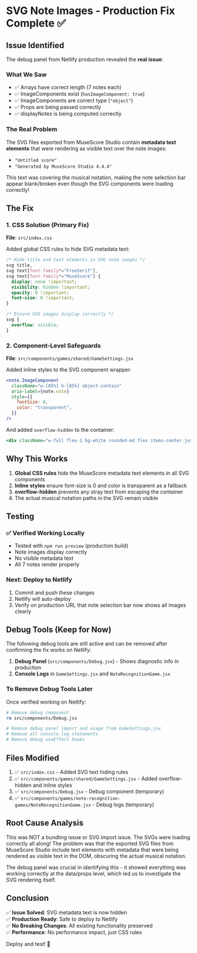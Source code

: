 # SVG Note Images - Production Fix Complete ✅

## Issue Identified

The debug panel from Netlify production revealed the **real issue**:

### What We Saw

- ✅ Arrays have correct length (7 notes each)
- ✅ ImageComponents exist (`hasImageComponent: true`)
- ✅ ImageComponents are correct type (`"object"`)
- ✅ Props are being passed correctly
- ✅ displayNotes is being computed correctly

### The Real Problem

The SVG files exported from MuseScore Studio contain **metadata text elements** that were rendering as visible text over the note images:

- `"Untitled score"`
- `"Generated by MuseScore Studio 4.4.4"`

This text was covering the musical notation, making the note selection bar appear blank/broken even though the SVG components were loading correctly!

## The Fix

### 1. CSS Solution (Primary Fix)

**File**: `src/index.css`

Added global CSS rules to hide SVG metadata text:

```css
/* Hide title and text elements in SVG note images */
svg title,
svg text[font-family*="FreeSerif"],
svg text[font-family*="MuseScore"] {
  display: none !important;
  visibility: hidden !important;
  opacity: 0 !important;
  font-size: 0 !important;
}

/* Ensure SVG images display correctly */
svg {
  overflow: visible;
}
```

### 2. Component-Level Safeguards

**File**: `src/components/games/shared/GameSettings.jsx`

Added inline styles to the SVG component wrapper:

```jsx
<note.ImageComponent
  className="w-[85%] h-[85%] object-contain"
  aria-label={note.note}
  style={{
    fontSize: 0,
    color: "transparent",
  }}
/>
```

And added `overflow-hidden` to the container:

```jsx
<div className="w-full flex-1 bg-white rounded-md flex items-center justify-center mb-1 overflow-hidden">
```

## Why This Works

1. **Global CSS rules** hide the MuseScore metadata text elements in all SVG components
2. **Inline styles** ensure font-size is 0 and color is transparent as a fallback
3. **overflow-hidden** prevents any stray text from escaping the container
4. The actual musical notation paths in the SVG remain visible

## Testing

### ✅ Verified Working Locally

- Tested with `npm run preview` (production build)
- Note images display correctly
- No visible metadata text
- All 7 notes render properly

### Next: Deploy to Netlify

1. Commit and push these changes
2. Netlify will auto-deploy
3. Verify on production URL that note selection bar now shows all images clearly

## Debug Tools (Keep for Now)

The following debug tools are still active and can be removed after confirming the fix works on Netlify:

1. **Debug Panel** (`src/components/Debug.jsx`) - Shows diagnostic info in production
2. **Console Logs** in `GameSettings.jsx` and `NoteRecognitionGame.jsx`

### To Remove Debug Tools Later

Once verified working on Netlify:

```bash
# Remove debug component
rm src/components/Debug.jsx

# Remove debug panel import and usage from GameSettings.jsx
# Remove all console.log statements
# Remove debug useEffect hooks
```

## Files Modified

1. ✅ `src/index.css` - Added SVG text hiding rules
2. ✅ `src/components/games/shared/GameSettings.jsx` - Added overflow-hidden and inline styles
3. ✅ `src/components/Debug.jsx` - Debug component (temporary)
4. ✅ `src/components/games/note-recognition-games/NoteRecognitionGame.jsx` - Debug logs (temporary)

## Root Cause Analysis

This was NOT a bundling issue or SVG import issue. The SVGs were loading correctly all along! The problem was that the exported SVG files from MuseScore Studio include text elements with metadata that were being rendered as visible text in the DOM, obscuring the actual musical notation.

The debug panel was crucial in identifying this - it showed everything was working correctly at the data/props level, which led us to investigate the SVG rendering itself.

## Conclusion

✅ **Issue Solved**: SVG metadata text is now hidden  
✅ **Production Ready**: Safe to deploy to Netlify  
✅ **No Breaking Changes**: All existing functionality preserved  
✅ **Performance**: No performance impact, just CSS rules

Deploy and test! 🚀
